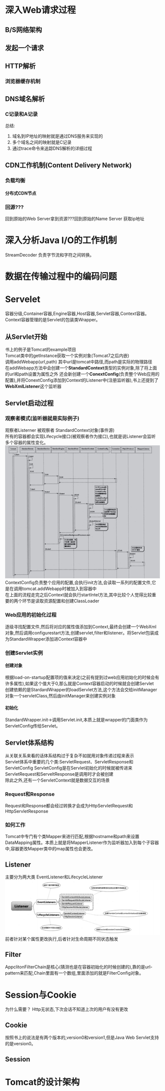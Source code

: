 # 深入Web请求过程
## B/S网络架构
## 发起一个请求
## HTTP解析
### 浏览器缓存机制
## DNS域名解析
### C记录和A记录
总结:  
1. 域名到IP地址的映射就是通过DNS服务来实现的
2. 多个域名之间的映射就是C记录
3. 通过trace命令来追踪DNS解析的详细过程
## CDN工作机制(Content Delivery Network)
### 负载均衡
#### 分布式CDN节点
### 回源???
回到原始的Web Server拿到资源???回到原始的Name Server
获取ip地址
# 深入分析Java I/O的工作机制
StreamDecoder 负责字节流和字符之间转换。
# 数据在传输过程中的编码问题
# Servelet
容器分级,Container容器,Engine容器,Host容器,Servlet容器,Context容器。Context容器管理的是Servlet的包装类Wrapper。 
## 从Servlet开始
书上的例子是Tomcat的example项目  
Tomcat类中的getInstance获取一个实例对象(Tomcat7之后内嵌)  
调用addWebapp(url,path) 其中url是tomcat中路径,而path是实际的物理路径  
在addWebapp方法中会创建一个**StandardContext**类型的实例对象,除了将上面的url和path设置为属性之外 还会新创建一个**ConextConfig**(负责整个Web应用的配置),并将ConextConfig添加到Context的Listener中(注册监听器),书上还提到了**WebXmlListener**这个监听器  
## Servlet启动过程
### 观察者模式(监听器就是实际例子)
观察者Listerner 被观察者 StandardContext对象(事件源)  
所有的容器都会实现Lifecycle接口(被观察者作为接口),也就是说Listener会监听多个容器的属性变化。
 ![](https://raw.githubusercontent.com/aryangzhu/blogImage/master/%E6%88%AA%E5%B1%8F2022-12-14%20%E4%B8%8B%E5%8D%887.05.31.png)  
 ContextConfig负责整个应用的配置,会执行init方法,会读取一系列的配置文件,它是在调用tomcat.addWebapp时被加入到容器中   
 在上面的流程走完之后Context就会执行startIntel方法,其中比较个人觉得比较重要的两个环节是读取资源配置和创建ClassLoader  
### Web应用的初始化过程
逐级寻找配置文件,然后将对应的属性值添加到Context,最终会创建一个WebXml对象,然后调用configurestart方法,创建servlet,filter和listener。将Servlet包装成为StandardWrapper添加进Context容器中  
### 创建Servlet实例
#### 创建对象
根据load-on-startup配置项的值来决定(之前有提到过web应用初始化的时候会有许多属性),如果这个值大于0,那么就是Context容器启动的时候就会创建Servlet    
创建依赖的是StardardWrapper的loadServlet方法,这个方法会交给initManager对象一个servletClass,然后由initManager来创建实例对象   
#### 初始化
StandardWrapper.init->调用Servlet.init,本质上就是wrapper的门面类作为ServletConfig传给Servlet。
## Servlet体系结构
从关联关系来看的话体系结构过于复杂不如就用对象传递过程来表示  
Servlet体系中重要的几个类:ServletRequest、ServletResponse和ServletConfig 
ServletConfig是在Servlet初始化的时候就被传进来  
ServletRequest和ServeltResponse是调用时才会被创建  
除此之外,还有一个ServletContext就是数据交互的场景  
### Request和Response
Request和Response都会经过转换才会成为HttpServletRequest和HttpServletResponse
### 如何工作
Tomcat中专门有个类Mapper来进行匹配,根据hostname和path来设置DataMapping属性。本质上就是将MapperListener作为监听器加入到每个子容器中,容器更改Mapper类中的map属性也会更改。
## Listener
主要分为两大类
EventListener和LifecycleListener
![](https://raw.githubusercontent.com/aryangzhu/blogImage/master/%E6%88%AA%E5%B1%8F2022-12-15%20%E4%B8%8A%E5%8D%8811.52.30.png)
前者针对某个属性更改执行,后者针对生命周期不同状态触发
## Filter
AppclitonFilterChain是核心(猜测也是在容器初始化的时候创建的),靠的是url-pattern来匹配,Chain里面有一个数组,里面添加的就是FilterConfig对象。
# Session与Cookie
为什么需要？
Http无状态,下次会话不知道上次的用户有没有更改
## Cookie
按照书上的说法是有两个版本的,version0和version1,但是Java Web Servlet支持的是version0。
## Session
# Tomcat的设计架构

